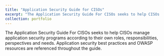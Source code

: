 ```yaml
---
title: "Application Security Guide for CISOs"
excerpt: "The Application Security Guide For CISOs seeks to help CISOs manage application security programs according to their own roles, responsibilities, perspectives and needs. Application security best practices and OWASP resources are referenced throughout the guide."
collection: portfolio
---
```

The Application Security Guide For CISOs seeks to help CISOs manage application security programs according to their own roles, responsibilities, perspectives and needs. Application security best practices and OWASP resources are referenced throughout the guide.
